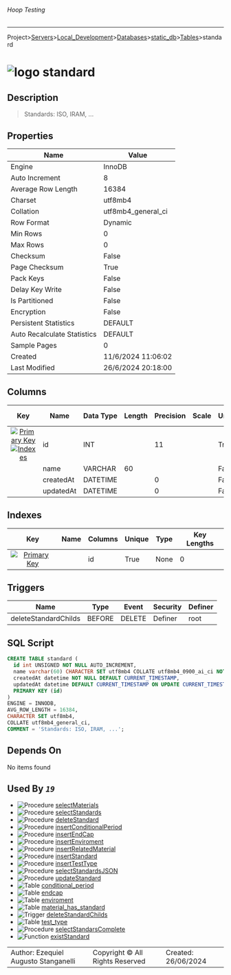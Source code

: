 ###### Hoop Testing
___
Project>[Servers](../../../../Servers.md)>[Local_Development](../../../Local_Development.md)>[Databases](../../Databases.md)>[static_db](../static_db.md)>[Tables](Tables.md)>standard


# ![logo](../../../../../Images/table64.svg) standard

## <a name="#Description"></a>Description
> Standards: ISO, IRAM, ...
## <a name="#Properties"></a>Properties
|Name|Value|
|---|---|
|Engine|InnoDB|
|Auto Increment|8|
|Average Row Length|16384|
|Charset|utf8mb4|
|Collation|utf8mb4_general_ci|
|Row Format|Dynamic|
|Min Rows|0|
|Max Rows|0|
|Checksum|False|
|Page Checksum|True|
|Pack Keys|False|
|Delay Key Write|False|
|Is Partitioned|False|
|Encryption|False|
|Persistent Statistics|DEFAULT|
|Auto Recalculate Statistics|DEFAULT|
|Sample Pages|0|
|Created|11/6/2024 11:06:02|
|Last Modified|26/6/2024 20:18:00|


## <a name="#Columns"></a>Columns
|Key|Name|Data Type|Length|Precision|Scale|Unsigned|Zerofill|Binary|Not Null|Auto Increment|Default|Virtual|Invisible|Description|
|:---:|---|---|---|---|---|---|---|---|---|---|---|---|---|---|
|[![Primary Key ](../../../../../Images/primarykey.svg)](#Indexes)[![Indexes ](../../../../../Images/index.svg)](#Indexes)|id|INT||11||True|False|False|True|True||False|False||
||name|VARCHAR|60|||False|False|False|True|False||False|False||
||createdAt|DATETIME||0||False|False|False|True|False|CURRENT_TIMESTAMP|False|False||
||updatedAt|DATETIME||0||False|False|False|False|False|CURRENT_TIMESTAMP|False|False||

## <a name="#Indexes"></a>Indexes
|Key|Name|Columns|Unique|Type|Key Lengths|
|:---:|---|---|---|---|---|
|[![Primary Key ](../../../../../Images/primarykey.svg)](#Indexes)||id|True|None|0|

## <a name="#Triggers"></a>Triggers
|Name|Type|Event|Security|Definer|
|---|---|---|---|---|
|deleteStandardChilds|BEFORE|DELETE|Definer|root|

## <a name="#SqlScript"></a>SQL Script
```SQL
CREATE TABLE standard (
  id int UNSIGNED NOT NULL AUTO_INCREMENT,
  name varchar(60) CHARACTER SET utf8mb4 COLLATE utf8mb4_0900_ai_ci NOT NULL,
  createdAt datetime NOT NULL DEFAULT CURRENT_TIMESTAMP,
  updatedAt datetime DEFAULT CURRENT_TIMESTAMP ON UPDATE CURRENT_TIMESTAMP,
  PRIMARY KEY (id)
)
ENGINE = INNODB,
AVG_ROW_LENGTH = 16384,
CHARACTER SET utf8mb4,
COLLATE utf8mb4_general_ci,
COMMENT = 'Standards: ISO, IRAM, ...';
```

## <a name="#DependsOn"></a>Depends On
No items found

## <a name="#UsedBy"></a>Used By _`19`_
- ![Procedure](../../../../../Images/procedure.svg) [selectMaterials](../Procedures/selectMaterials.md)
- ![Procedure](../../../../../Images/procedure.svg) [selectStandards](../Procedures/selectStandards.md)
- ![Procedure](../../../../../Images/procedure.svg) [deleteStandard](../Procedures/deleteStandard.md)
- ![Procedure](../../../../../Images/procedure.svg) [insertConditionalPeriod](../Procedures/insertConditionalPeriod.md)
- ![Procedure](../../../../../Images/procedure.svg) [insertEndCap](../Procedures/insertEndCap.md)
- ![Procedure](../../../../../Images/procedure.svg) [insertEnviroment](../Procedures/insertEnviroment.md)
- ![Procedure](../../../../../Images/procedure.svg) [insertRelatedMaterial](../Procedures/insertRelatedMaterial.md)
- ![Procedure](../../../../../Images/procedure.svg) [insertStandard](../Procedures/insertStandard.md)
- ![Procedure](../../../../../Images/procedure.svg) [insertTestType](../Procedures/insertTestType.md)
- ![Procedure](../../../../../Images/procedure.svg) [selectStandardsJSON](../Procedures/selectStandardsJSON.md)
- ![Procedure](../../../../../Images/procedure.svg) [updateStandard](../Procedures/updateStandard.md)
- ![Table](../../../../../Images/table.svg) [conditional_period](conditional_period.md)
- ![Table](../../../../../Images/table.svg) [endcap](endcap.md)
- ![Table](../../../../../Images/table.svg) [enviroment](enviroment.md)
- ![Table](../../../../../Images/table.svg) [material_has_standard](material_has_standard.md)
- ![Trigger](../../../../../Images/trigger.svg) [deleteStandardChilds](../Triggers/deleteStandardChilds.md)
- ![Table](../../../../../Images/table.svg) [test_type](test_type.md)
- ![Procedure](../../../../../Images/procedure.svg) [selectStandarsComplete](../Procedures/selectStandarsComplete.md)
- ![Function](../../../../../Images/function.svg) [existStandard](../Functions/existStandard.md)


||||
|---|---|---|
|Author: Ezequiel Augusto Stanganelli|Copyright © All Rights Reserved|Created: 26/06/2024|